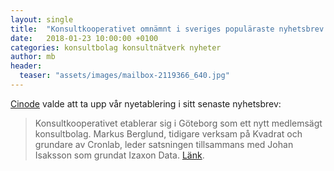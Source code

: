 ```yaml
---
layout: single
title:  "Konsultkooperativet omnämnt i sveriges populäraste nyhetsbrev för konsultbranschen"
date:   2018-01-23 10:00:00 +0100
categories: konsultbolag konsultnätverk nyheter
author: mb
header:
  teaser: "assets/images/mailbox-2119366_640.jpg"
---
```

[Cinode](https://www.cinode.com/veckans-konsultnyheter/) valde att ta upp vår nyetablering i sitt senaste nyhetsbrev:

>Konsultkooperativet etablerar sig i Göteborg som ett nytt medlemsägt konsultbolag. Markus Berglund, tidigare verksam på Kvadrat och grundare av Cronlab, leder satsningen tillsammans med Johan Isaksson som grundat Izaxon Data. [Länk](https://computersweden.idg.se/2.2683/1.696092/it-konsulter-kooperativ).
